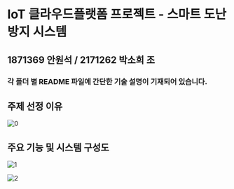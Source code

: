 # IoT 클라우드플랫폼 프로젝트 - 스마트 도난 방지 시스템

## 1871369 안원석 / 2171262 박소희 조
### 각 폴더 별 README 파일에 간단한 기술 설명이 기재되어 있습니다.

## 주제 선정 이유
![0](https://github.com/MintLocket/IoTCloudPlatform/assets/150128897/a77a2f3b-80b6-41cc-8dda-51e9168c5075)



## 주요 기능 및 시스템 구성도
![1](https://github.com/MintLocket/IoTCloudPlatform/assets/150128897/02f9b4cc-ccbb-42a6-9d5c-080da80d853e)

![2](https://github.com/MintLocket/IoTCloudPlatform/assets/150128897/446d1cb7-1038-4f43-bf88-39559488f5f4)
